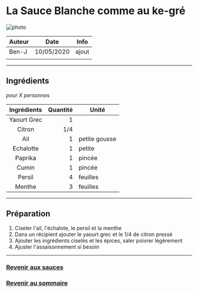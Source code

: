 # La Sauce Blanche comme au ke-gré

<!-- me transmettre une photo (jpg, png, etc) pour que je la mette ici -->
![photo](photos/<nom>.jpg)

| Auteur         | Date           | Info  |
| -------------- |:--------------:| ----- |
|   Ben-J        |   10/05/2020   | ajout |
|                |                |       |

___

## Ingrédients

*pour X personnes*

| Ingrédients                  | Quantité     | Unité
|:----------------------------:|-------------:|-------
| Yaourt Grec                  |            1 | 
| Citron                       |          1/4 | 
| Ail                          |            1 | petite gousse 
| Echalotte                    |            1 | petite
| Paprika                      |            1 | pincée
| Cumin                        |            1 | pincée
| Persil                       |            4 | feuilles
| Menthe                       |            3 | feuilles

___

## Préparation

1. Ciseler l'ail, l'échalote, le persil et la menthe
2. Dans un récipient ajouter le yaourt grec et le 1/4 de citron pressé
3. Ajouter les ingrédients ciselés et les épices, saler poivrer légèrement 
4. Ajuster l'assaisonnement si besoin

___

### [Revenir aux sauces](https://github.com/fookinhell/TopChefCrew-Recipes/wiki/Sauces)

### [Revenir au sommaire](https://github.com/fookinhell/TopChefCrew-Recipes/wiki)